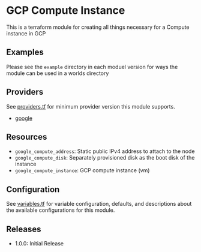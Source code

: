 # GCP Compute Instance
This is a terraform module for creating all things necessary for a Compute instance in GCP

## Examples
Please see the `example` directory in each moduel version for ways the module can be used in a worlds directory

## Providers
See [providers.tf](./providers.tf) for minimum provider version this module supports.

- [google](https://registry.terraform.io/providers/hashicorp/google/latest)

## Resources
- `google_compute_address`:  Static public IPv4 address to attach to the node
- `google_compute_disk`: Separately provisioned disk as the boot disk of the instance
- `google_compute_instance`: GCP compute instance (vm)

## Configuration
See [variables.tf](./variables.tf) for variable configuration, defaults, and descriptions about the available configurations for this module.

## Releases
- 1.0.0: Initial Release
